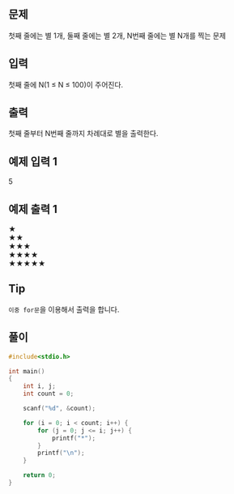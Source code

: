 ## 문제

첫째 줄에는 별 1개, 둘째 줄에는 별 2개, N번째 줄에는 별 N개를 찍는 문제

## 입력

첫째 줄에 N(1 ≤ N ≤ 100)이 주어진다.

## 출력

첫째 줄부터 N번째 줄까지 차례대로 별을 출력한다.

## 예제 입력 1

5

## 예제 출력 1
★   
★★    
★★★  
★★★★  
★★★★★  

## Tip

`이중 for문`을 이용해서 출력을 합니다.

## 풀이
```c
#include<stdio.h>

int main()
{
	int i, j;
	int count = 0;

	scanf("%d", &count);

	for (i = 0; i < count; i++) {
		for (j = 0; j <= i; j++) {
			printf("*");
		}
		printf("\n");
	}

	return 0;
}
```
